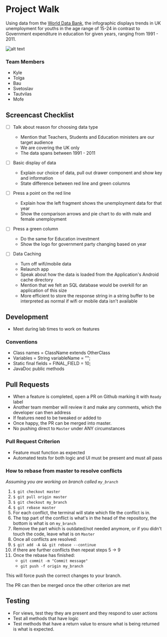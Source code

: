 # Project Walk

Using data from the [World Data Bank](http://data.worldbank.org/), the infographic displays trends
in UK unemployment for youths in the age range of 15-24 in contrast to Government expenditure in education
for given years, ranging from 1991 - 2011.

![alt text](http://i.imgur.com/6N5BeIN.png "InfoGraphic Display")


### Team Members
* Kyle
* Tolga
* Bau
* Svetoslav
* Tautvilas
* Mofe

## Screencast Checklist

- [ ] Talk about reason for choosing data type

    * Mention that Teachers, Students and Education ministers are our target audience
    * We are covering the UK only
    * The data spans between 1991 - 2011

- [ ] Basic display of data

    * Explain our choice of data, pull out drawer component and show key and information
    * State difference between red line and green columns

- [ ] Press a point on the red line

    * Explain how the left fragment shows the unemployment data for that year
    * Show the comparison arrows and pie chart to do with male and female unemployment
    
- [ ] Press a green column

    * Do the same for Education investment
    * Show the logo for government party changing based on year
    
- [ ] Data Caching

    * Turn off wifi/mobile data
    * Relaunch app
    * Speak about how the data is loaded from the Application's Android cache directory
    * Mention that we felt an SQL database would be overkill for an application of this size
    * More efficient to store the response string in a string buffer to be interpreted as normal
      if wifi or mobile data isn't available

## Development
- Meet during lab times to work on features

### Conventions
 - Class names = ClassName extends OtherClass
 - Variables = String variableName = "";
 - Static final fields = FINAL_FIELD = 10;
 - JavaDoc public methods

## Pull Requests
- When a feature is completed, open a PR on Github marking it with `Ready` label
- Another team member will review it and make any comments, which the developer can then address
- If features need to be tweaked or added to
- Once happy, the PR can be merged into master.
- No pushing direct to `Master` under ANY circumstances

### Pull Request Criterion
- Feature must function as expected
- Automated tests for both logic and UI must be present and must all pass

### How to rebase from master to resolve conflicts
_Assuming you are working on branch called `my_branch`_

1. `$ git checkout master`
2. `$ git pull origin master`
3. `$ git checkout my_branch`
4. `$ git rebase master`
5. For each conflict, the terminal will state which file the conflict is in.
6. The top part of the conflict is what's in the head of the repository, the bottom is what is on `my_branch`
7. Remove the part which is outdated/not needed anymore, or if you didn't touch the code, leave what is on `Master`
8. Once all conflicts are resolved:
9. `$ git add -A && git rebase --continue`
10. if there are further conflicts then repeat steps 5 -> 9
11. Once the rebase has finished: 
    * `git commit -m "Commit message"`
    * `git push -f origin my_branch`

This will force push the correct changes to your branch.

The PR can then be merged once the other criterion are met

## Testing
- For views, test they they are present and they respond to user actions
- Test all methods that have logic
- Test methods that have a return value to ensure what is being returned is what is expected.
